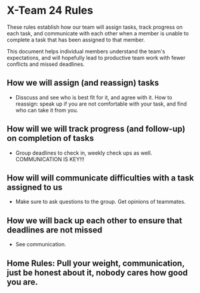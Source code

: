 # X-Team 24 Rules

These rules establish how our team will assign tasks,
track progress on each task, and communicate with each other 
when a member is unable to complete a task that has been assigned to that member.

This document helps individual members understand the team's expectations,
and will hopefully lead to productive team work with fewer conflicts
and missed deadlines.

## How we will assign (and reassign) tasks
* Disscuss and see who is best fit for it, and agree with it.  How to reassign: speak up if you are not comfortable with your task, and find who can take it from you.



## How will we will track progress (and follow-up) on completion of tasks
* Group deadlines to check in, weekly check ups as well.  COMMUNICATION IS KEY!!!


## How will will communicate difficulties with a task assigned to us
* Make sure to ask questions to the group.  Get opinions of teammates.


## How we will back up each other to ensure that deadlines are not missed
* See communication.


## Home Rules: Pull your weight, communication, just be honest about it, nobody cares how good you are.



